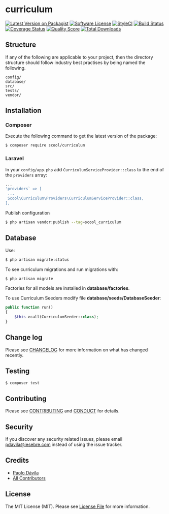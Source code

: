 # curriculum

[![Latest Version on Packagist][ico-version]][link-packagist]
[![Software License][ico-license]](LICENSE.md)
[![StyleCI][ico-style]][link-style]
[![Build Status][ico-travis]][link-travis]
[![Coverage Status][ico-scrutinizer]][link-scrutinizer]
[![Quality Score][ico-code-quality]][link-code-quality]
[![Total Downloads][ico-downloads]][link-downloads]


## Structure

If any of the following are applicable to your project, then the directory structure should follow industry best practises by being named the following.

```   
config/
database/
src/
tests/
vendor/
```

## Installation
### Composer

Execute the following command to get the latest version of the package:

```bash
$ composer require scool/curriculum
```

### Laravel

In your `config/app.php` add `CurriculumServiceProvider::class` to the end of the `providers` array:

```php
...
'providers` => [
 ...
 Scool\Curriculum\Providers\CurriculumServiceProvider::class,
],
```

Publish configuration

```bash
$ php artisan vendor:publish --tag=scool_curriculum
```

## Database ##

Use:

```bash
$ php artisan migrate:status
```

To see curriculum migrations and run migrations with:

```bash
$ php artisan migrate
```

Factories for all models are installed in **database/factories**.

To use Curriculum Seeders modify file **database/seeds/DatabaseSeeder**:

```php
public function run()
{
    $this->call(CurriculumSeeder::class);
}
```

## Change log

Please see [CHANGELOG](CHANGELOG.md) for more information on what has changed recently.

## Testing

``` bash
$ composer test
```

## Contributing

Please see [CONTRIBUTING](CONTRIBUTING.md) and [CONDUCT](CONDUCT.md) for details.

## Security

If you discover any security related issues, please email pdavila@iesebre.com instead of using the issue tracker.

## Credits

- [Paolo Dávila][link-author]
- [All Contributors][link-contributors]

## License

The MIT License (MIT). Please see [License File](LICENSE.md) for more information.

[ico-version]: https://img.shields.io/packagist/v/scool/curriculum.svg?style=flat-square
[ico-license]: https://img.shields.io/badge/license-MIT-brightgreen.svg?style=flat-square
[ico-style]: https://styleci.io/repos/83361708/shield?branch=master
[ico-travis]: https://travis-ci.org/pdavila13/curriculum.svg?branch=master
[ico-scrutinizer]: https://scrutinizer-ci.com/g/pdavila13/curriculum/badges/build.png?b=master
[ico-code-quality]: https://scrutinizer-ci.com/g/pdavila13/curriculum/badges/quality-score.png?b=master
[ico-downloads]: https://img.shields.io/packagist/dt/scool/curriculum.svg?style=flat-square

[link-packagist]: https://packagist.org/packages/scool/curriculum
[link-style]: https://styleci.io/repos/83361708
[link-travis]: https://travis-ci.org/pdavila13/curriculum
[link-scrutinizer]: https://scrutinizer-ci.com/g/pdavila13/curriculum/build-status/master
[link-code-quality]: https://scrutinizer-ci.com/g/pdavila13/curriculum/?branch=master
[link-downloads]: https://packagist.org/packages/scool/curriculum

[link-author]: https://github.com/pdavila13
[link-contributors]: ../../contributors
